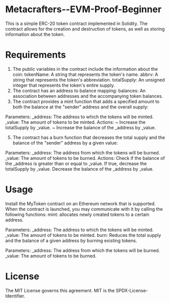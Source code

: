 # Metacrafters--EVM-Proof-Beginner
This is a simple ERC-20 token contract implemented in Solidity. The contract allows for the creation and destruction of tokens, as well as storing information about the token.

# Requirements
1. The public variables in the contract include the information about the coin:
tokenName: A string that represents the token's name.
abbrv: A string that represents the token's abbreviation.
totalSupply: An unsigned integer that represents the token's entire supply.
2. The contract has an address to balance mapping:
balances: An association between addresses and the accompanying token balances.
3. The contract provides a mint function that adds a specified amount to both the balance at the "sender" address and the overall supply:
   
Parameters:
_address: The address to which the tokens will be minted.
_value: The amount of tokens to be minted.
Actions:
~ Increase the totalSupply by _value.
~ Increase the balance of the _address by _value.

5. The contract has a burn function that decreases the total supply and the balance of the "sender" address by a given value:

Parameters:
_address: The address from which the tokens will be burned.
_value: The amount of tokens to be burned.
Actions:
Check if the balance of the _address is greater than or equal to _value.
If true, decrease the totalSupply by _value.
Decrease the balance of the _address by _value.
# Usage
Install the MyToken contract on an Ethereum network that is supported.
When the contract is launched, you may communicate with it by calling the following functions:
mint: allocates newly created tokens to a certain address.

Parameters:
_address: The address to which the tokens will be minted.
_value: The amount of tokens to be minted.
burn: Reduces the total supply and the balance of a given address by burning existing tokens.

Parameters:
_address: The address from which the tokens will be burned.
_value: The amount of tokens to be burned.
# License
The MIT License governs this agreement. MIT is the SPDX-License-Identifier.
